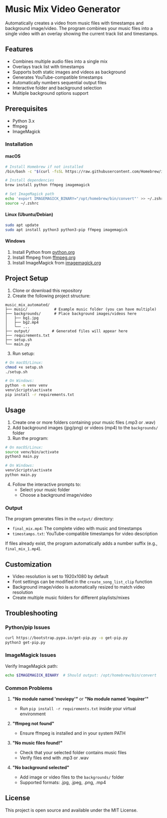 # Music Mix Video Generator

Automatically creates a video from music files with timestamps and background image/video. The program combines your music files into a single video with an overlay showing the current track list and timestamps.

## Features

- Combines multiple audio files into a single mix
- Overlays track list with timestamps
- Supports both static images and videos as background
- Generates YouTube-compatible timestamps
- Automatically numbers sequential output files
- Interactive folder and background selection
- Multiple background options support

## Prerequisites

- Python 3.x
- ffmpeg
- ImageMagick

### Installation

#### macOS
```bash
# Install Homebrew if not installed
/bin/bash -c "$(curl -fsSL https://raw.githubusercontent.com/Homebrew/install/HEAD/install.sh)"

# Install dependencies
brew install python ffmpeg imagemagick

# Set ImageMagick path
echo 'export IMAGEMAGICK_BINARY="/opt/homebrew/bin/convert"' >> ~/.zshrc
source ~/.zshrc
```

#### Linux (Ubuntu/Debian)
```bash
sudo apt update
sudo apt install python3 python3-pip ffmpeg imagemagick
```

#### Windows
1. Install Python from [python.org](https://www.python.org/downloads/)
2. Install ffmpeg from [ffmpeg.org](https://ffmpeg.org/download.html)
3. Install ImageMagick from [imagemagick.org](https://imagemagick.org/script/download.php)

## Project Setup

1. Clone or download this repository
2. Create the following project structure:
```
music_mix_automated/
├── music/            # Example music folder (you can have multiple)
├── backgrounds/      # Place background images/videos here
│   ├── bg1.jpg
│   ├── bg2.mp4
│   └── ...
├── output/          # Generated files will appear here
├── requirements.txt
├── setup.sh
└── main.py
```

3. Run setup:
```bash
# On macOS/Linux:
chmod +x setup.sh
./setup.sh

# On Windows:
python -m venv venv
venv\Scripts\activate
pip install -r requirements.txt
```

## Usage

1. Create one or more folders containing your music files (.mp3 or .wav)
2. Add background images (jpg/png) or videos (mp4) to the `backgrounds/` folder
3. Run the program:
```bash
# On macOS/Linux:
source venv/bin/activate
python3 main.py

# On Windows:
venv\Scripts\activate
python main.py
```

4. Follow the interactive prompts to:
   - Select your music folder
   - Choose a background image/video

### Output

The program generates files in the `output/` directory:
- `final_mix.mp4`: The complete video with music and timestamps
- `timestamps.txt`: YouTube-compatible timestamps for video description

If files already exist, the program automatically adds a number suffix (e.g., `final_mix_1.mp4`).

## Customization

- Video resolution is set to 1920x1080 by default
- Font settings can be modified in the `create_song_list_clip` function
- Background image/video is automatically resized to match video resolution
- Create multiple music folders for different playlists/mixes

## Troubleshooting

### Python/pip Issues
```bash
curl https://bootstrap.pypa.io/get-pip.py -o get-pip.py
python3 get-pip.py
```

### ImageMagick Issues
Verify ImageMagick path:
```bash
echo $IMAGEMAGICK_BINARY  # Should output: /opt/homebrew/bin/convert
```

### Common Problems

1. **"No module named 'moviepy'"** or **"No module named 'inquirer'"**
   - Run `pip install -r requirements.txt` inside your virtual environment

2. **"ffmpeg not found"**
   - Ensure ffmpeg is installed and in your system PATH

3. **"No music files found!"**
   - Check that your selected folder contains music files
   - Verify files end with .mp3 or .wav

4. **"No background selected"**
   - Add image or video files to the `backgrounds/` folder
   - Supported formats: .jpg, .jpeg, .png, .mp4

## License

This project is open source and available under the MIT License.